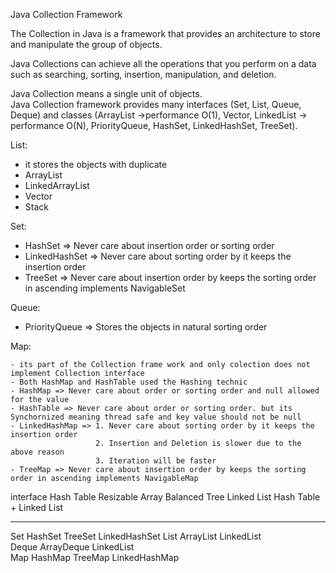 Java Collection Framework

The Collection in Java is a framework that provides an architecture to store and manipulate the group of objects.

Java Collections can achieve all the operations that you perform on a data such as searching, sorting, insertion, manipulation, and deletion.

Java Collection means a single unit of objects.  
Java Collection framework provides many interfaces (Set, List, Queue, Deque) and classes
(ArrayList ->performance O(1), Vector, LinkedList -> performance O(N), PriorityQueue, HashSet, LinkedHashSet, TreeSet).

List: 
  - it stores the objects with duplicate
  - ArrayList 
  - LinkedArrayList
  - Vector
  - Stack
 
 Set:
 
  - HashSet => Never care about insertion order or sorting order
  - LinkedHashSet => Never care about sorting order by it keeps the insertion order
  - TreeSet => Never care about insertion order by keeps the sorting order in ascending implements NavigableSet
  
 Queue:
 
  - PriorityQueue => Stores the objects in natural sorting order
  
 Map:
 
	- its part of the Collection frame work and only colection does not implement Collection interface
	- Both HashMap and HashTable used the Hashing technic
	- HashMap => Never care about order or sorting order and null allowed for the value
	- HashTable => Never care about order or sorting order. but its Synchornized meaning thread safe and key value should not be null
	- LinkedHashMap => 1. Never care about sorting order by it keeps the insertion order 
					   2. Insertion and Deletion is slower due to the above reason
					   3. Iteration will be faster
	- TreeMap => Never care about insertion order by keeps the sorting order in ascending implements NavigableMap


interface	Hash Table	Resizable Array	Balanced Tree	Linked List	Hash Table + Linked List
_________________________________________________________________________________________________________
Set		HashSet	 			TreeSet	 			LinkedHashSet
List	 			ArrayList	 		LinkedList	 
Deque	 			ArrayDeque	 		LinkedList	 
Map		HashMap	 			TreeMap	 			LinkedHashMap

